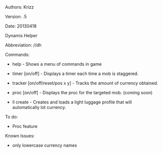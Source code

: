 Authors: Krizz



Version: .5



Date: 20130418


Dynamis Helper

Abbreviation: //dh



Commands:

* help - Shows a menu of commands in game

* timer [on/off] - Displays a timer each time a mob is staggered.
* tracker [on/off/reset/pos x y] - Tracks the amount of currency obtained.
* proc [on/off] - Displays the proc for the targeted mob. (coming soon)
* ll create - Creates and loads a light luggage profile that will automatically lot currency.






To do:

* Proc feature

Known Issues:

* only lowercase currency names